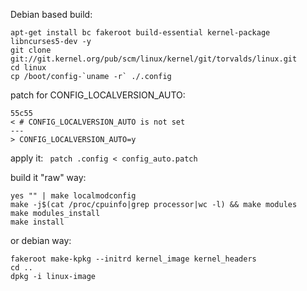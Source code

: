 Debian based build:
```shell
apt-get install bc fakeroot build-essential kernel-package libncurses5-dev -y
git clone git://git.kernel.org/pub/scm/linux/kernel/git/torvalds/linux.git
cd linux 
cp /boot/config-`uname -r` ./.config
```

patch for CONFIG_LOCALVERSION_AUTO:
```shell
55c55
< # CONFIG_LOCALVERSION_AUTO is not set
---
> CONFIG_LOCALVERSION_AUTO=y
```
apply it:
``` patch .config < config_auto.patch```

build it "raw" way:
```
yes "" | make localmodconfig
make -j$(cat /proc/cpuinfo|grep processor|wc -l) && make modules
make modules_install
make install
```

or debian way:
```shell
fakeroot make-kpkg --initrd kernel_image kernel_headers
cd ..
dpkg -i linux-image
```
